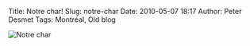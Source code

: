Title: Notre char!
Slug: notre-char
Date: 2010-05-07 18:17
Author: Peter Desmet
Tags: Montréal, Old blog

![Notre char](|filename|/images/2010-mazda.jpg)